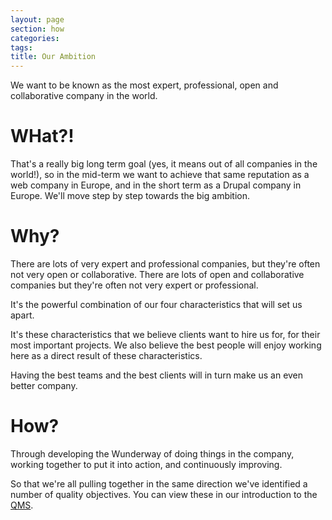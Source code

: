 ```yaml
---
layout: page
section: how
categories:
tags:
title: Our Ambition
---
```


We want to be known as the most expert, professional, open and collaborative company in the world.


# WHat?!
That's a really big long term goal (yes, it means out of all companies in the world!), so in the mid-term we want to achieve that same reputation as a web company in Europe, and in the short term as a Drupal company in Europe. We'll move step by step towards the big ambition.


# Why?
There are lots of very expert and professional companies, but they're often not very open or collaborative. There are lots of open and collaborative companies but they're often not very expert or professional.

It's the powerful combination of our four characteristics that will set us apart.

It's these characteristics that we believe clients want to hire us for, for their most important projects. We also believe the best people will enjoy working here as a direct result of these characteristics.

Having the best teams and the best clients will in turn make us an even better company.


# How?
Through developing the Wunderway of doing things in the company, working together to put it into action, and continuously improving.

So that we're all pulling together in the same direction we've identified a number of quality objectives. You can view these in our introduction to the <a href="http://way.wunder.co.uk/project-delivery/qms/">QMS</a>.